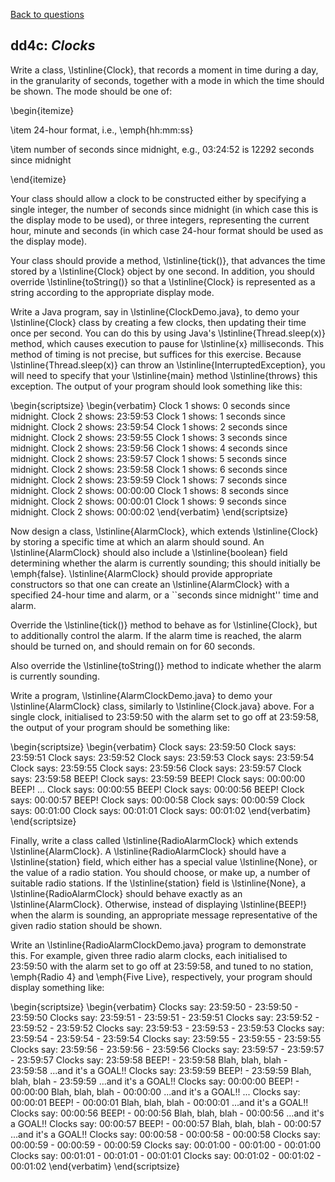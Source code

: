 [Back to questions](../README.md)

## dd4c: *Clocks*


Write a class, \lstinline{Clock}, that records a moment in time during a day, in the granularity of seconds,
together with a mode in which the time should be shown.  The mode should be one of:

\begin{itemize}

\item 24-hour format, i.e., \emph{hh:mm:ss}

\item number of seconds since midnight, e.g., 03:24:52 is 12292 seconds since midnight

\end{itemize}

Your class should allow a clock to be constructed either by specifying a single integer, the number of seconds
since midnight (in which case this is the display mode to be used), or three integers, representing the current
hour, minute and seconds (in which case 24-hour format should be used as the display mode).

Your class should provide a method, \lstinline{tick()}, that advances the time stored by a \lstinline{Clock} object by one second.  In
addition, you should override \lstinline{toString()} so that a \lstinline{Clock} is represented as a string according
to the appropriate display mode.

Write a Java program, say in \lstinline{ClockDemo.java}, to demo your \lstinline{Clock} class
by creating a few clocks, then updating their time
once per second.  You can do this by using Java's \lstinline{Thread.sleep(x)} method, which causes execution
to pause for \lstinline{x} milliseconds.  This method of timing is not precise, but suffices for
this exercise.  Because \lstinline{Thread.sleep(x)} can throw an \lstinline{InterruptedException}, you will need
to specify that your \lstinline{main} method \lstinline{throws} this exception.  The output of your program should
look something like this:

\begin{scriptsize}
\begin{verbatim}
Clock 1 shows: 0 seconds since midnight.  Clock 2 shows: 23:59:53
Clock 1 shows: 1 seconds since midnight.  Clock 2 shows: 23:59:54
Clock 1 shows: 2 seconds since midnight.  Clock 2 shows: 23:59:55
Clock 1 shows: 3 seconds since midnight.  Clock 2 shows: 23:59:56
Clock 1 shows: 4 seconds since midnight.  Clock 2 shows: 23:59:57
Clock 1 shows: 5 seconds since midnight.  Clock 2 shows: 23:59:58
Clock 1 shows: 6 seconds since midnight.  Clock 2 shows: 23:59:59
Clock 1 shows: 7 seconds since midnight.  Clock 2 shows: 00:00:00
Clock 1 shows: 8 seconds since midnight.  Clock 2 shows: 00:00:01
Clock 1 shows: 9 seconds since midnight.  Clock 2 shows: 00:00:02
\end{verbatim}
\end{scriptsize}

Now design a class, \lstinline{AlarmClock}, which extends \lstinline{Clock} by storing a specific time
at which an alarm should sound.  An \lstinline{AlarmClock} should also include a \lstinline{boolean} field determining whether the alarm is
currently sounding; this should initially be \emph{false}.  \lstinline{AlarmClock} should provide appropriate constructors so that
one can create an \lstinline{AlarmClock} with a specified 24-hour time and alarm, or a ``seconds since
midnight'' time and alarm.

Override the \lstinline{tick()} method to behave as for \lstinline{Clock}, but to additionally control the alarm.
If the alarm time is reached, the alarm should be turned on, and should remain on for 60 seconds.

Also override the \lstinline{toString()} method to indicate whether the alarm is currently sounding.

Write a program, \lstinline{AlarmClockDemo.java} to demo your \lstinline{AlarmClock} class, similarly
to \lstinline{Clock.java} above.  For a single clock, initialised to 23:59:50 with the alarm set to
go off at 23:59:58, the output of your program should be something like:

\begin{scriptsize}
\begin{verbatim}
Clock says: 23:59:50
Clock says: 23:59:51
Clock says: 23:59:52
Clock says: 23:59:53
Clock says: 23:59:54
Clock says: 23:59:55
Clock says: 23:59:56
Clock says: 23:59:57
Clock says: 23:59:58 BEEP!
Clock says: 23:59:59 BEEP!
Clock says: 00:00:00 BEEP!
...
Clock says: 00:00:55 BEEP!
Clock says: 00:00:56 BEEP!
Clock says: 00:00:57 BEEP!
Clock says: 00:00:58
Clock says: 00:00:59
Clock says: 00:01:00
Clock says: 00:01:01
Clock says: 00:01:02
\end{verbatim}
\end{scriptsize}

Finally, write a class called \lstinline{RadioAlarmClock} which extends \lstinline{AlarmClock}.
A \lstinline{RadioAlarmClock} should have a \lstinline{station} field, which either has a special
value \lstinline{None}, or the value of a radio station.  You should choose, or make up, a number
of suitable radio stations.  If the \lstinline{station} field is \lstinline{None}, a \lstinline{RadioAlarmClock}
should behave exactly as an \lstinline{AlarmClock}.  Otherwise, instead of displaying \lstinline{BEEP!} when the
alarm is sounding, an appropriate message representative of the given radio station should be shown.

Write an \lstinline{RadioAlarmClockDemo.java} program to demonstrate this.  For example, given three radio
alarm clocks, each initialised to 23:59:50 with the alarm set to go off at 23:59:58, and tuned to no station,
\emph{Radio 4} and \emph{Five Live}, respectively, your program should display something like:

\begin{scriptsize}
\begin{verbatim}
Clocks say: 23:59:50 - 23:59:50 - 23:59:50
Clocks say: 23:59:51 - 23:59:51 - 23:59:51
Clocks say: 23:59:52 - 23:59:52 - 23:59:52
Clocks say: 23:59:53 - 23:59:53 - 23:59:53
Clocks say: 23:59:54 - 23:59:54 - 23:59:54
Clocks say: 23:59:55 - 23:59:55 - 23:59:55
Clocks say: 23:59:56 - 23:59:56 - 23:59:56
Clocks say: 23:59:57 - 23:59:57 - 23:59:57
Clocks say: 23:59:58 BEEP! - 23:59:58 Blah, blah, blah - 23:59:58 ...and it's a GOAL!!
Clocks say: 23:59:59 BEEP! - 23:59:59 Blah, blah, blah - 23:59:59 ...and it's a GOAL!!
Clocks say: 00:00:00 BEEP! - 00:00:00 Blah, blah, blah - 00:00:00 ...and it's a GOAL!!
...
Clocks say: 00:00:01 BEEP! - 00:00:01 Blah, blah, blah - 00:00:01 ...and it's a GOAL!!
Clocks say: 00:00:56 BEEP! - 00:00:56 Blah, blah, blah - 00:00:56 ...and it's a GOAL!!
Clocks say: 00:00:57 BEEP! - 00:00:57 Blah, blah, blah - 00:00:57 ...and it's a GOAL!!
Clocks say: 00:00:58 - 00:00:58 - 00:00:58
Clocks say: 00:00:59 - 00:00:59 - 00:00:59
Clocks say: 00:01:00 - 00:01:00 - 00:01:00
Clocks say: 00:01:01 - 00:01:01 - 00:01:01
Clocks say: 00:01:02 - 00:01:02 - 00:01:02
\end{verbatim}
\end{scriptsize}
